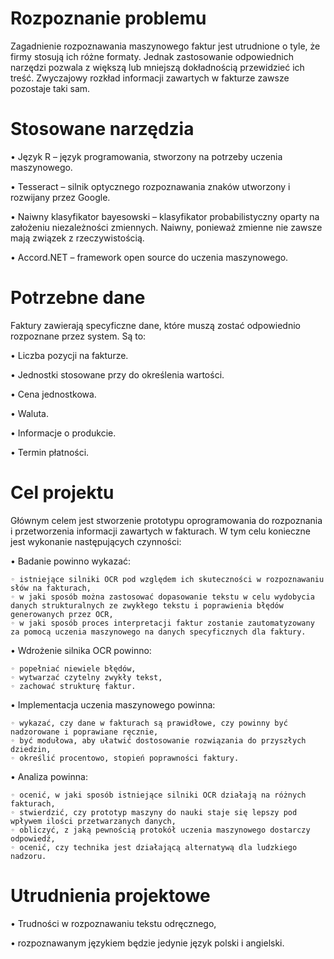 # Rozpoznanie problemu

Zagadnienie rozpoznawania maszynowego faktur jest utrudnione o tyle, że firmy stosują ich różne formaty. Jednak zastosowanie odpowiednich narzędzi pozwala z większą lub mniejszą dokładnością przewidzieć ich treść. Zwyczajowy rozkład informacji zawartych w fakturze zawsze pozostaje taki sam.

# Stosowane narzędzia

• Język R – język programowania, stworzony na potrzeby uczenia maszynowego.

• Tesseract – silnik optycznego rozpoznawania znaków utworzony i rozwijany przez Google.

• Naiwny klasyfikator bayesowski – klasyfikator probabilistyczny oparty na założeniu niezależności zmiennych. Naiwny, ponieważ zmienne nie zawsze mają związek z rzeczywistością.

• Accord.NET – framework open source do uczenia maszynowego.

# Potrzebne dane

Faktury zawierają specyficzne dane, które muszą zostać odpowiednio rozpoznane przez system. Są to:

• Liczba pozycji na fakturze.

• Jednostki stosowane przy do określenia wartości.

• Cena jednostkowa.

• Waluta.

• Informacje o produkcie.

• Termin płatności.

# Cel projektu

Głównym celem jest stworzenie prototypu oprogramowania do rozpoznania i przetworzenia informacji zawartych w fakturach. W tym celu konieczne jest wykonanie następujących czynności:

• Badanie powinno wykazać:

    ◦ istniejące silniki OCR pod względem ich skuteczności w rozpoznawaniu słów na fakturach,
    ◦ w jaki sposób można zastosować dopasowanie tekstu w celu wydobycia danych strukturalnych ze zwykłego tekstu i poprawienia błędów generowanych przez OCR,
    ◦ w jaki sposób proces interpretacji faktur zostanie zautomatyzowany za pomocą uczenia maszynowego na danych specyficznych dla faktury.

• Wdrożenie silnika OCR powinno:

    ◦ popełniać niewiele błędów,
    ◦ wytwarzać czytelny zwykły tekst,
    ◦ zachować strukturę faktur.

• Implementacja uczenia maszynowego powinna:

    ◦ wykazać, czy dane w fakturach są prawidłowe, czy powinny być nadzorowane i poprawiane ręcznie,
    ◦ być modułowa, aby ułatwić dostosowanie rozwiązania do przyszłych dziedzin,
    ◦ określić procentowo, stopień poprawności faktury.

• Analiza powinna:

    ◦ ocenić, w jaki sposób istniejące silniki OCR działają na różnych fakturach,
    ◦ stwierdzić, czy prototyp maszyny do nauki staje się lepszy pod wpływem ilości przetwarzanych danych,
    ◦ obliczyć, z jaką pewnością protokół uczenia maszynowego dostarczy odpowiedź,
    ◦ ocenić, czy technika jest działającą alternatywą dla ludzkiego nadzoru.

# Utrudnienia projektowe

• Trudności w rozpoznawaniu tekstu odręcznego,

• rozpoznawanym językiem będzie jedynie język polski i angielski.
